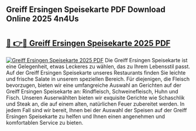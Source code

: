 ## Greiff Ersingen Speisekarte PDF Download Online 2025 4n4Us

# <h2><a href="http://gce44x5.nevu.top/?p=Greiff+Ersingen+Speisekarte">🔗 👉🔴 Greiff Ersingen Speisekarte 2025 PDF</a></h2>

[![Greiff Ersingen Speisekarte 2025 PDF](https://i.imgur.com/dBaPXMq.png)](http://gce44x5.nevu.top/?p=Greiff+Ersingen+Speisekarte)
Die Greiff Ersingen Speisekarte ist eine Gelegenheit, etwas Leckeres zu wählen, das zu Ihrem Lebensstil passt. Auf der Greiff Ersingen Speisekarte unseres Restaurants finden Sie leichte und frische Salate in unserem speziellen Bereich. Für diejenigen, die Fleisch bevorzugen, bieten wir eine umfangreiche Auswahl an Gerichten auf der Greiff Ersingen Speisekarte an: Rindfleisch, Schweinefleisch, Huhn und Fisch. Unseren Auserwählten bieten wir exquisite Gerichte wie Schaschlik und Steak an, die auf einem alten, natürlichen Feuer zubereitet werden. In jedem Fall sind wir bereit, Ihnen bei der Auswahl der Speisen auf der Greiff Ersingen Speisekarte zu helfen und Ihnen einen angenehmen und komfortablen Service zu bieten.

